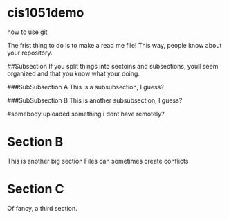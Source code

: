 # cis1051demo
how to use git


The frist thing to do is to make a read me file!
This way, people know about your repository.

##Subsection
If you split things into sectoins and subsections, youll seem organized and that you know what your doing.

###SubSubsection A
This is a subsubsection, I guess?

###SubSubsection B
This is another subsubsection, I guess?

#somebody uploaded something i dont have remotely?

# Section B
This is another big section
Files can sometimes create conflicts

# Section C
Of fancy, a third section.